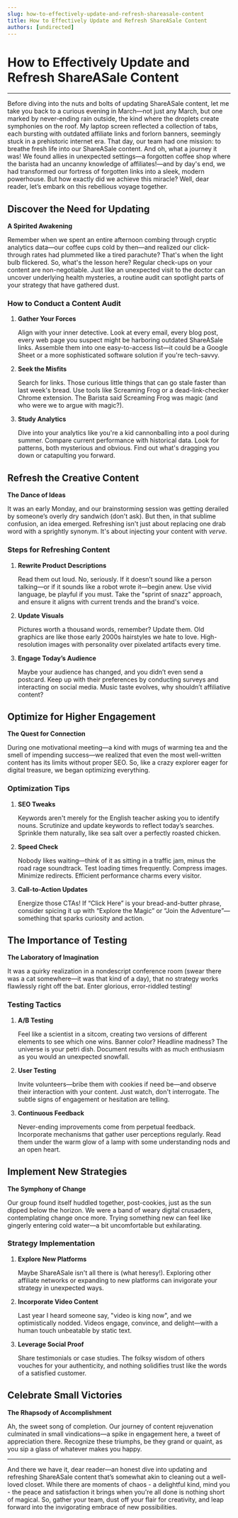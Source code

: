 ```yaml
---
slug: how-to-effectively-update-and-refresh-shareasale-content
title: How to Effectively Update and Refresh ShareASale Content
authors: [undirected]
---
```



# How to Effectively Update and Refresh ShareASale Content

---

Before diving into the nuts and bolts of updating ShareASale content, let me take you back to a curious evening in March—not just any March, but one marked by never-ending rain outside, the kind where the droplets create symphonies on the roof. My laptop screen reflected a collection of tabs, each bursting with outdated affiliate links and forlorn banners, seemingly stuck in a prehistoric internet era. That day, our team had one mission: to breathe fresh life into our ShareASale content. And oh, what a journey it was! We found allies in unexpected settings—a forgotten coffee shop where the barista had an uncanny knowledge of affiliates!—and by day's end, we had transformed our fortress of forgotten links into a sleek, modern powerhouse. But how exactly did we achieve this miracle? Well, dear reader, let’s embark on this rebellious voyage together.

## Discover the Need for Updating

**A Spirited Awakening**

Remember when we spent an entire afternoon combing through cryptic analytics data—our coffee cups cold by then—and realized our click-through rates had plummeted like a tired parachute? That's when the light bulb flickered. So, what's the lesson here? Regular check-ups on your content are non-negotiable. Just like an unexpected visit to the doctor can uncover underlying health mysteries, a routine audit can spotlight parts of your strategy that have gathered dust. 

### How to Conduct a Content Audit

1. **Gather Your Forces**

    Align with your inner detective. Look at every email, every blog post, every web page you suspect might be harboring outdated ShareASale links. Assemble them into one easy-to-access list—it could be a Google Sheet or a more sophisticated software solution if you're tech-savvy. 

2. **Seek the Misfits**

    Search for links. Those curious little things that can go stale faster than last week's bread. Use tools like Screaming Frog or a dead-link-checker Chrome extension. The Barista said Screaming Frog was magic (and who were we to argue with magic?).

3. **Study Analytics**

    Dive into your analytics like you're a kid cannonballing into a pool during summer. Compare current performance with historical data. Look for patterns, both mysterious and obvious. Find out what's dragging you down or catapulting you forward.

## Refresh the Creative Content

**The Dance of Ideas**

It was an early Monday, and our brainstorming session was getting derailed by someone’s overly dry sandwich (don't ask). But then, in that sublime confusion, an idea emerged. Refreshing isn't just about replacing one drab word with a sprightly synonym. It's about injecting your content with *verve*. 

### Steps for Refreshing Content

1. **Rewrite Product Descriptions**

    Read them out loud. No, seriously. If it doesn’t sound like a person talking—or if it sounds like a robot wrote it—begin anew. Use vivid language, be playful if you must. Take the "sprint of snazz" approach, and ensure it aligns with current trends and the brand's voice.

2. **Update Visuals**

    Pictures worth a thousand words, remember? Update them. Old graphics are like those early 2000s hairstyles we hate to love. High-resolution images with personality over pixelated artifacts every time.

3. **Engage Today’s Audience**

    Maybe your audience has changed, and you didn’t even send a postcard. Keep up with their preferences by conducting surveys and interacting on social media. Music taste evolves, why shouldn’t affiliative content?

## Optimize for Higher Engagement

**The Quest for Connection**

During one motivational meeting—a kind with mugs of warming tea and the smell of impending success—we realized that even the most well-written content has its limits without proper SEO. So, like a crazy explorer eager for digital treasure, we began optimizing everything. 

### Optimization Tips

1. **SEO Tweaks**

    Keywords aren't merely for the English teacher asking you to identify nouns. Scrutinize and update keywords to reflect today’s searches. Sprinkle them naturally, like sea salt over a perfectly roasted chicken.

2. **Speed Check**

    Nobody likes waiting—think of it as sitting in a traffic jam, minus the road rage soundtrack. Test loading times frequently. Compress images. Minimize redirects. Efficient performance charms every visitor. 

3. **Call-to-Action Updates**

    Energize those CTAs! If “Click Here” is your bread-and-butter phrase, consider spicing it up with “Explore the Magic” or “Join the Adventure”—something that sparks curiosity and action.

## The Importance of Testing 

**The Laboratory of Imagination**

It was a quirky realization in a nondescript conference room (swear there was a cat somewhere—it was that kind of a day), that no strategy works flawlessly right off the bat. Enter glorious, error-riddled testing!

### Testing Tactics

1. **A/B Testing**

    Feel like a scientist in a sitcom, creating two versions of different elements to see which one wins. Banner color? Headline madness? The universe is your petri dish. Document results with as much enthusiasm as you would an unexpected snowfall.

2. **User Testing**

    Invite volunteers—bribe them with cookies if need be—and observe their interaction with your content. Just watch, don't interrogate. The subtle signs of engagement or hesitation are telling.

3. **Continuous Feedback**

    Never-ending improvements come from perpetual feedback. Incorporate mechanisms that gather user perceptions regularly. Read them under the warm glow of a lamp with some understanding nods and an open heart.

## Implement New Strategies

**The Symphony of Change**

Our group found itself huddled together, post-cookies, just as the sun dipped below the horizon. We were a band of weary digital crusaders, contemplating change once more. Trying something new can feel like gingerly entering cold water—a bit uncomfortable but exhilarating.

### Strategy Implementation

1. **Explore New Platforms**

    Maybe ShareASale isn't all there is (what heresy!). Exploring other affiliate networks or expanding to new platforms can invigorate your strategy in unexpected ways.

2. **Incorporate Video Content**

    Last year I heard someone say, "video is king now", and we optimistically nodded. Videos engage, convince, and delight—with a human touch unbeatable by static text.

3. **Leverage Social Proof**

    Share testimonials or case studies. The folksy wisdom of others vouches for your authenticity, and nothing solidifies trust like the words of a satisfied customer.

## Celebrate Small Victories

**The Rhapsody of Accomplishment**

Ah, the sweet song of completion. Our journey of content rejuvenation culminated in small vindications—a spike in engagement here, a tweet of appreciation there. Recognize these triumphs, be they grand or quaint, as you sip a glass of whatever makes you happy.

---

And there we have it, dear reader—an honest dive into updating and refreshing ShareASale content that’s somewhat akin to cleaning out a well-loved closet. While there are moments of chaos - a delightful kind, mind you - the peace and satisfaction it brings when you're all done is nothing short of magical. So, gather your team, dust off your flair for creativity, and leap forward into the invigorating embrace of new possibilities.